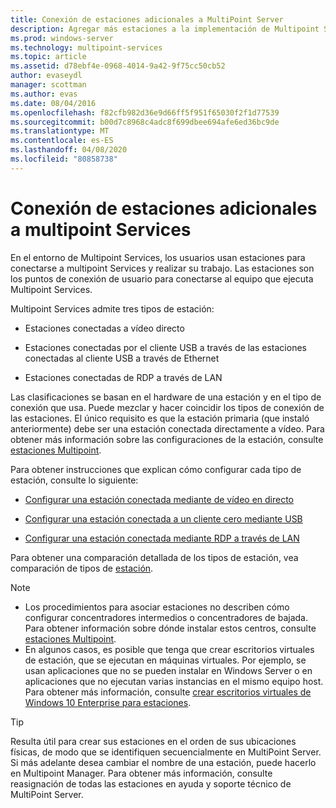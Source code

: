 ```yaml
---
title: Conexión de estaciones adicionales a MultiPoint Server
description: Agregar más estaciones a la implementación de Multipoint Services
ms.prod: windows-server
ms.technology: multipoint-services
ms.topic: article
ms.assetid: d78ebf4e-0968-4014-9a42-9f75cc50cb52
author: evaseydl
manager: scottman
ms.author: evas
ms.date: 08/04/2016
ms.openlocfilehash: f82cfb982d36e9d66ff5f951f65030f2f1d77539
ms.sourcegitcommit: b00d7c8968c4adc8f699dbee694afe6ed36bc9de
ms.translationtype: MT
ms.contentlocale: es-ES
ms.lasthandoff: 04/08/2020
ms.locfileid: "80858738"
---
```

# <a name="attach-additional-stations-to-multipoint-services"></a>Conexión de estaciones adicionales a multipoint Services
En el entorno de Multipoint Services, los usuarios usan estaciones para conectarse a multipoint Services y realizar su trabajo. Las estaciones son los puntos de conexión de usuario para conectarse al equipo que ejecuta Multipoint Services.  
  
Multipoint Services admite tres tipos de estación:  
  
-   Estaciones conectadas a vídeo directo  
  
-   Estaciones conectadas por el cliente USB a través de las estaciones conectadas al cliente USB a través de Ethernet  
  
-   Estaciones conectadas de RDP a través de LAN  
  
Las clasificaciones se basan en el hardware de una estación y en el tipo de conexión que usa. Puede mezclar y hacer coincidir los tipos de conexión de las estaciones. El único requisito es que la estación primaria (que instaló anteriormente) debe ser una estación conectada directamente a vídeo. Para obtener más información sobre las configuraciones de la estación, consulte [estaciones Multipoint](MultiPoint-services-Stations.md).  
  
Para obtener instrucciones que explican cómo configurar cada tipo de estación, consulte lo siguiente:  
  
-   [Configurar una estación conectada mediante de vídeo en directo](Set-up-a-direct-video-connected-station-in-MultiPoint-services.md)  
  
-   [Configurar una estación conectada a un cliente cero mediante USB](Set-up-a-USB-zero-client-connected-station-in-MultiPoint-services.md)  
  
-   [Configurar una estación conectada mediante RDP a través de LAN](Set-up-an-RDP-over-LAN-connected-station-in-MultiPoint-services.md)  
  
Para obtener una comparación detallada de los tipos de estación, vea comparación de tipos de [estación](multipoint-services-stations.md#BKMK_StationTypeComparison).  
  
> [!NOTE]  
> -   Los procedimientos para asociar estaciones no describen cómo configurar concentradores intermedios o concentradores de bajada. Para obtener información sobre dónde instalar estos centros, consulte [estaciones Multipoint](MultiPoint-services-Stations.md).  
> -   En algunos casos, es posible que tenga que crear escritorios virtuales de estación, que se ejecutan en máquinas virtuales. Por ejemplo, se usan aplicaciones que no se pueden instalar en Windows Server o en aplicaciones que no ejecutan varias instancias en el mismo equipo host. Para obtener más información, consulte [crear escritorios virtuales de Windows 10 Enterprise para estaciones](Create-Windows-10-Enterprise-virtual-desktops-for-stations.md).  
  
> [!TIP]  
> Resulta útil para crear sus estaciones en el orden de sus ubicaciones físicas, de modo que se identifiquen secuencialmente en MultiPoint Server. Si más adelante desea cambiar el nombre de una estación, puede hacerlo en Multipoint Manager. Para obtener más información, consulte reasignación de todas las estaciones en ayuda y soporte técnico de MultiPoint Server.
